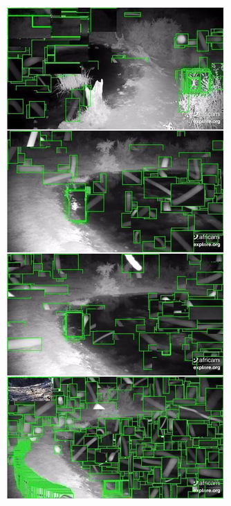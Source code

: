 ![20200628-231530-234535](in/20200628/20200628-231530-234535_0_.jpg)
![20200628-234540-000000](in/20200628/20200628-234540-000000_0_.jpg)
![20200629-000005-003010](in/20200629/20200629-000005-003010_0_.jpg)
![20200629-003015-010020](in/20200629/20200629-003015-010020_0_.jpg)

